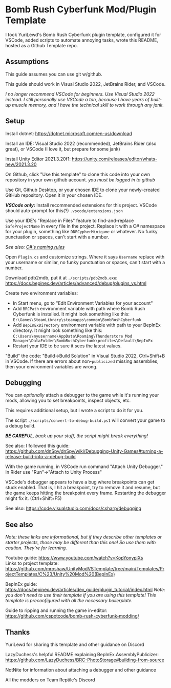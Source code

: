 # Bomb Rush Cyberfunk Mod/Plugin Template

I took YuriLewd's Bomb Rush Cyberfunk plugin template, configured it for VSCode, added scripts to automate annoying tasks, wrote this README, hosted as a Github Template repo.

## Assumptions

This guide assumes you can use git w/github.

This guide should work in Visual Studio 2022, JetBrains Rider, and VSCode.

*I no longer recommend VSCode for beginners.  Use Visual Studio 2022 instead.  I still personally use VSCode a ton, because I have years of built-up muscle memory, and I have the technical skill to work through any jank.*

## Setup

Install dotnet: https://dotnet.microsoft.com/en-us/download

Install an IDE: Visual Studio 2022 (recommended), JetBrains Rider (also great), or VSCode (I love it, but prepare for some jank)
<!--https://code.visualstudio.com/-->

Install Unity Editor 2021.3.20f1: https://unity.com/releases/editor/whats-new/2021.3.20

On Github, click "Use this template" to clone this code into your own repository in your own github account. *you must be logged in to github*

Use Git, Github Desktop, or your chosen IDE to clone your newly-created GitHub repository.  Open it in your chosen IDE.

_**VSCode only:**_ Install recommended extensions for this project.  VSCode should auto-prompt for this(?) `.vscode/extensions.json`

Use your IDE's "Replace in Files" feature to find-and-replace `SafeProjectName` in every file in the project. Replace it with a C# namespace for your plugin, something like `DDRCypherMinigame` or whatever. No funky punctuation or spaces, can't start with a number.

*See also: [C#'s naming rules](https://learn.microsoft.com/en-us/dotnet/csharp/fundamentals/coding-style/identifier-names#naming-rules)*

Open `Plugin.cs` and customize strings.  Where it says `Username` replace with your username or similar, no funky punctuation or spaces, can't start with a number.

Download pdb2mdb, put it at `./scripts/pdb2mdb.exe`: https://docs.bepinex.dev/articles/advanced/debug/plugins_vs.html

<!-- Generate publicized game dll.  PowerShell script `./scripts/generate-publicized-assemblies.ps1` may do the trick. If it's confused about install location of BRC,
pass as `./scripts/generate-publicized-assemblies.ps1 -brcInstallDirectory PATH_HERE` or jump to next step to fix `.csproj` variables and then come back. -->

Create two environment variables:

- In Start menu, go to "Edit Environment Variables for your account"
- Add `BRCPath` environment variable with path where Bomb Rush Cyberfunk is installed. It might look something like this: `E:\Games\SteamLibrary\steamapps\common\BombRushCyberfunk`
- Add `BepInExDirectory` environment variable with path to your BepInEx directory. It might look something like this: `C:\Users\myusername\AppData\Roaming\Thunderstore Mod Manager\DataFolder\BombRushCyberfunk\profiles\Default\BepInEx`
- Restart your IDE to be sure it sees the latest values.

"Build" the code: "Build->Build Solution" in Visual Studio 2022, Ctrl+Shift+B in VSCode.  If there are errors about non-`publicized` missing assemblies,
then your environment variables are wrong.

## Debugging

You can _optionally_ attach a debugger to the game while it's running your mods, allowing you to set breakpoints, inspect objects, etc.

This requires additional setup, but I wrote a script to do it for you.

The script `./scripts/convert-to-debug-build.ps1` will convert your game to a debug build.

_**BE CAREFUL**, back up your stuff, the script might break everything!_

See also: I followed this guide: https://github.com/dnSpy/dnSpy/wiki/Debugging-Unity-Games#turning-a-release-build-into-a-debug-build  

With the game running, in VSCode run command "Attach Unity Debugger."  In Rider use "Run"->"Attach to Unity Process"

VSCode's debugger appears to have a bug where breakpoints can get stuck enabled. That is, I hit a breakpoint, try to remove it and resume, but the game keeps hitting the breakpoint every frame.  Restarting the debugger might fix it. (Ctrl+Shift+F5)

See also: https://code.visualstudio.com/docs/csharp/debugging

## See also

*Note: these links are informational, but if they describe other templates or starter projects, those may be different than this one! So use them with caution. They're for learning.*

Youtube guide: https://www.youtube.com/watch?v=KopYonyplXs  
Links to project template: https://github.com/mroshaw/UnityModVSTemplate/tree/main/Templates/ProjectTemplates/C%23/Unity%20Mod%20(BepInEx)

BepInEx guide: https://docs.bepinex.dev/articles/dev_guide/plugin_tutorial/index.html
*Note: you don't need to use their template if you are using this template!  This template is preconfigured with all the necessary boilerplate.*

Guide to ripping and running the game in-editor: https://github.com/cspotcode/bomb-rush-cyberfunk-modding/

## Thanks

YuriLewd for sharing this template and other guidance on Discord

LazyDuchess's helpful README explaining BepInEx.AssemblyPublicizer: https://github.com/LazyDuchess/BRC-PhotoStorage#building-from-source

NotNite for information about attaching a debugger and other guidance

All the modders on Team Reptile's Discord
